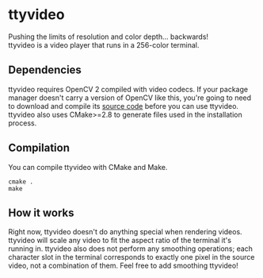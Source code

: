 # ttyvideo
Pushing the limits of resolution and color depth... backwards!  
ttyvideo is a video player that runs in a 256-color terminal.
## Dependencies
ttyvideo requires OpenCV 2 compiled with video codecs. If your package manager doesn't carry a version of OpenCV like this, you're going to need to download and compile its [source code](https://github.com/opencv/opencv "OpenCV source") before you can use ttyvideo.
ttyvideo also uses CMake>=2.8 to generate files used in the installation process.
## Compilation
You can compile ttyvideo with CMake and Make.
```shell
cmake .
make
```
## How it works
Right now, ttyvideo doesn't do anything special when rendering videos.  
ttyvideo will scale any video to fit the aspect ratio of the terminal it's running in. ttyvideo also does not perform any smoothing operations; each character slot in the terminal corresponds to exactly one pixel in the source video, not a combination of them. Feel free to add smoothing ttyvideo!
